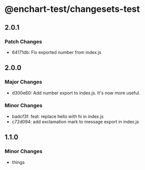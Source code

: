 # @enchart-test/changesets-test

## 2.0.1

### Patch Changes

- 64171db: Fix exported number from index.js

## 2.0.0

### Major Changes

- d300e60: Add number export to index.js. It's now more useful.

### Minor Changes

- badcf3f: feat: replace hello with hi in index.js
- c72d094: add exclamation mark to message export in index.js

## 1.1.0

### Minor Changes

- things
